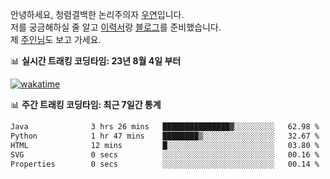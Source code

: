 안녕하세요, 청렴결백한 논리주의자 [우연](https://dev-wooyeon.github.io/quiz-app/)입니다.  
저를 궁금해하실 줄 알고 [이력서](https://ieunune.notion.site/d836ecc9172144d4b39f185b89f16a62)랑 [블로그](https://notion-blog-ieunune.vercel.app)를 준비했습니다.  
제 [주인님](https://www.instagram.com/lovely_hiru_hari_s2/)도 보고 가세요.


📊 **실시간 트래킹 코딩타임: 23년 8월 4일 부터**  

[![wakatime](https://wakatime.com/badge/user/099dd627-fdab-4072-b87a-fa91c7a76d8d.svg?style=for-the-badge)](https://wakatime.com/@099dd627-fdab-4072-b87a-fa91c7a76d8d)

📊 **주간 트래킹 코딩타임: 최근 7일간 통계**

<!--START_SECTION:waka-->

```txt
Java              3 hrs 26 mins   ███████████████▓░░░░░░░░░   62.98 %
Python            1 hr 47 mins    ████████▒░░░░░░░░░░░░░░░░   32.67 %
HTML              12 mins         █░░░░░░░░░░░░░░░░░░░░░░░░   03.80 %
SVG               0 secs          ░░░░░░░░░░░░░░░░░░░░░░░░░   00.16 %
Properties        0 secs          ░░░░░░░░░░░░░░░░░░░░░░░░░   00.14 %
```

<!--END_SECTION:waka-->

<!-- ![](./profile-3d-contrib/profile-night-view.svg)-->
